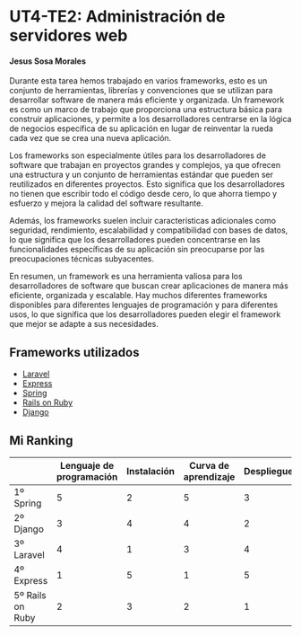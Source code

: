# UT4-TE2: Administración de servidores web
#### Jesus Sosa Morales

Durante esta tarea hemos trabajado en varios frameworks, esto es un conjunto de herramientas, librerías y convenciones que se utilizan para desarrollar software de manera más eficiente y organizada. Un framework es como un marco de trabajo que proporciona una estructura básica para construir aplicaciones, y permite a los desarrolladores centrarse en la lógica de negocios específica de su aplicación en lugar de reinventar la rueda cada vez que se crea una nueva aplicación.

Los frameworks son especialmente útiles para los desarrolladores de software que trabajan en proyectos grandes y complejos, ya que ofrecen una estructura y un conjunto de herramientas estándar que pueden ser reutilizados en diferentes proyectos. Esto significa que los desarrolladores no tienen que escribir todo el código desde cero, lo que ahorra tiempo y esfuerzo y mejora la calidad del software resultante.

Además, los frameworks suelen incluir características adicionales como seguridad, rendimiento, escalabilidad y compatibilidad con bases de datos, lo que significa que los desarrolladores pueden concentrarse en las funcionalidades específicas de su aplicación sin preocuparse por las preocupaciones técnicas subyacentes.

En resumen, un framework es una herramienta valiosa para los desarrolladores de software que buscan crear aplicaciones de manera más eficiente, organizada y escalable. Hay muchos diferentes frameworks disponibles para diferentes lenguajes de programación y para diferentes usos, lo que significa que los desarrolladores pueden elegir el framework que mejor se adapte a sus necesidades.




## Frameworks utilizados

- [Laravel](Laravel.md)
- [Express](Express.md)
- [Spring](Spring.md)
- [Rails on Ruby](Rails.md)
- [Django](Django.md)


## Mi Ranking

|                  | Lenguaje de programación | Instalación | Curva de aprendizaje | Despliegue | Opinión personal | Total |
|------------------|--------------------------|-------------|----------------------|------------|------------------|-------|
| 1º Spring        | 5                        | 2           | 5                    | 3          | 5                | 20    |
| 2º Django        | 3                        | 4           | 4                    | 2          | 4                | 17    |
| 3º Laravel       | 4                        | 1           | 3                    | 4          | 3                | 15    |
| 4º Express       | 1                        | 5           | 1                    | 5          | 1                | 13    |
| 5º Rails on Ruby | 2                        | 3           | 2                    | 1          | 2                | 10    |




